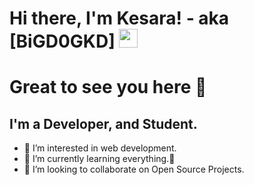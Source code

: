 # Hi there, I'm Kesara! - aka [BiGD0GKD] <img src="https://raw.githubusercontent.com/kesaralive/kesaralive/main/img/wave.gif" width="30px">
# Great to see you here 👋 

## I'm a Developer, and Student.
- 👀 I’m interested in web development.
- 🌱 I’m currently learning everything.🤣
- 💞️ I’m looking to collaborate on Open Source Projects. 

